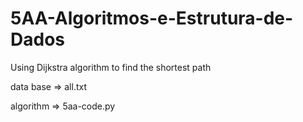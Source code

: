 # 5AA-Algoritmos-e-Estrutura-de-Dados
Using Dijkstra algorithm to find the shortest path

data base => all.txt

algorithm => 5aa-code.py
